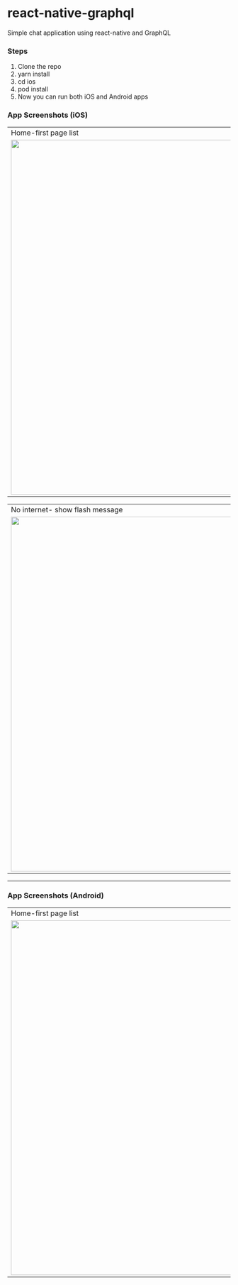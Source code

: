 # react-native-graphql
Simple chat application using react-native and GraphQL
### Steps
1. Clone the repo
2. yarn install
3. cd ios
4. pod install
5. Now you can run both iOS and Android apps

<!-- ![1](https://user-images.githubusercontent.com/19740478/138288066-dd2d69da-4482-4227-894f-6190fcff774a.png)
![2](https://user-images.githubusercontent.com/19740478/138288143-8df6d531-f7e0-4bb4-aa8e-4f6a4b460de5.png)
![3](https://user-images.githubusercontent.com/19740478/138288160-8418a613-9493-4332-8f58-10a3278274d6.png)
![4](https://user-images.githubusercontent.com/19740478/138288167-f8f7a4c7-5f1a-4d4d-83f9-839f28a90f2a.png)
![5](https://user-images.githubusercontent.com/19740478/138288176-be170dab-4ff9-49e5-8bad-efa688220321.png)
![6](https://user-images.githubusercontent.com/19740478/138288186-b03501e9-4a0c-4129-82f6-47e077cccda2.png)
![7](https://user-images.githubusercontent.com/19740478/138288190-7a30e85f-254d-409d-83f7-8148e1df2ce0.png)
![8](https://user-images.githubusercontent.com/19740478/138288201-2c051f41-9309-43cc-a23d-30d9debb8d2a.png) -->


### App Screenshots (iOS)
<table>
  <tr>
    <td>Home-first page list</td>
    <td>Home-second page list</td>
    <td>Pull Refresh</td>
  </tr>
  <tr>
    <td>
      <img src="https://user-images.githubusercontent.com/19740478/175801912-5c20bbce-bbf6-48f4-ba61-19cc2c425b98.png" width=500 height=800>
    </td>
    <td> 
      <img src="https://user-images.githubusercontent.com/19740478/175802156-2cb75f89-38a4-4c33-9e06-bee2c7d1dae9.png" width=500 height=800>         </td>
    <td> 
      <img src="https://user-images.githubusercontent.com/19740478/175802185-e5388f74-9252-44f2-b4cd-223ab8a51673.png" width=500 height=800>         </td>
  </tr>
</table>


<table>
  <tr>
    <td>No internet- show flash message</td>
    <td>No internet - when refresh</td>
    <td>No internet & fetched saved movie list </td>
  </tr>
  <tr>
    <td>
      <img src="https://user-images.githubusercontent.com/19740478/175802258-134df242-d917-43a9-b438-67e92385301e.png" width=500 height=800>
    </td>
    <td> 
      <img src="https://user-images.githubusercontent.com/19740478/175802294-ad1d4733-1118-4330-a7b1-bde87cc3beb7.png" width=500 height=800>         </td>
    <td> 
      <img src="https://user-images.githubusercontent.com/19740478/175802258-134df242-d917-43a9-b438-67e92385301e.png" width=500 height=800>         </td>
  </tr>
</table>

<hr/>

### App Screenshots (Android)
<table>
  <tr>
    <td>Home-first page list</td>
    <td>Home-second page list</td>
  </tr>
  <tr>
    <td>
      <img src="https://user-images.githubusercontent.com/19740478/175802446-e56f8252-cad0-4b05-9aec-55c83488d6a8.png" width=600 height=800>
    </td>
    <td> 
      <img src="https://user-images.githubusercontent.com/19740478/175802466-f8de2d2b-ba03-40f6-bd72-a3302defeced.png" width=600 height=800>         </td>
  </tr>
</table>
